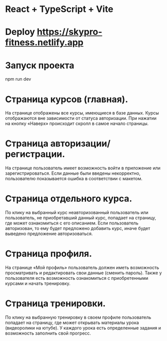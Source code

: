# React + TypeScript + Vite

# Deploy https://skypro-fitness.netlify.app

# Запуск проекта

npm run dev

# Страница курсов (главная).

На странице отображены все курсы, имеющиеся в базе данных. Курсы отображаются вне зависимости от статуса авторизации. При нажатии на кнопку «Наверх» происходит скролл в самое начало страницы.

# Страница авторизации/регистрации.

На странице пользователь имеет возможность войти в приложение или зарегистрироваться. Если данные были введены некорректно, пользователю показывается ошибка в соответствии с макетом.

# Страница отдельного курса.

По клику на выбранный курс неавторизованный пользователь или пользователь, не приобретавший данный курс, попадает на страницу, где может ознакомиться с его описанием. Если пользователь авторизован, то ему будет предложено добавить курс, иначе будет выведено предложение авторизоваться.

# Страница профиля.

На странице «Мой профиль» пользователь должен иметь возможность просматривать и редактировать свои данные (сменить пароль). Также у пользователя есть возможность ознакомиться с приобретенными курсами и начать тренировку.

# Страница тренировки.

По клику на выбранную тренировку в своем профиле пользователь попадает на страницу, где может открывать материалы урока (видеоролики на ютубе). У каждого урока есть определенные задания и возможность заполнить свой прогресс.
